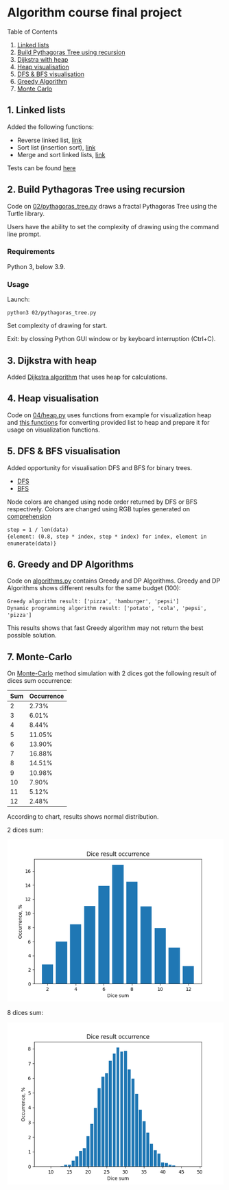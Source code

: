 # Algorithm course final project 

Table of Contents
1. [Linked lists](#1-linked-lists)
2. [Build Pythagoras Tree using recursion](#2-build-pythagoras-tree-using-recursion)
3. [Dijkstra with heap](#3-dijkstra-with-heap)
4. [Heap visualisation](#4-heap-visualisation)
5. [DFS & BFS visualisation](#5-dfs--bfs-visualisation)
6. [Greedy Algorithm](#6-greedy-and-dp-algorithms)
7. [Monte Carlo](#7-monte-carlo)

## 1. Linked lists

Added the following functions:
* Reverse linked list, [link](01/linked_list.py#L65)
* Sort list (insertion sort), [link](01/linked_list.py#L75)
* Merge and sort linked lists, [link](01/linked_list.py#L85)

Tests can be found [here](01/tests.py)

## 2. Build Pythagoras Tree using recursion

Code on [02/pythagoras_tree.py](02/pythagoras_tree.py) draws a fractal Pythagoras Tree using the Turtle library. 

Users have the ability to set the complexity of drawing using the command line prompt. 

### Requirements

Python 3, below 3.9.

### Usage

Launch:
```
python3 02/pythagoras_tree.py
```
Set complexity of drawing for start.

Exit: by clossing Python GUI window or by keyboard interruption (Ctrl+C).

## 3. Dijkstra with heap

Added [Dijkstra algorithm](03/dijkstra_with_heap.py) that uses heap for calculations.  

## 4. Heap visualisation 

Code on [04/heap.py](04/heap.py) uses functions from example for visualization heap and [this functions](04/heap.py#L53-L70) for converting provided list to heap and prepare it for usage on visualization functions.   

## 5. DFS & BFS visualisation

Added opportunity for visualisation DFS and BFS for binary trees.
* [DFS](05/dfs.py)
* [BFS](05/bfs.py)

Node colors are changed using node order returned by DFS or BFS respectively. Colors are changed using RGB tuples generated on [comprehension](05/draw_methods.py#L53) 
```
step = 1 / len(data)
{element: (0.8, step * index, step * index) for index, element in enumerate(data)}  
```

## 6. Greedy and DP Algorithms

Code on [algorithms.py](06/algorithms.py) contains Greedy and DP Algorithms. 
Greedy and DP Algorithms shows different results for the same budget (100):

```
Greedy algorithm result: ['pizza', 'hamburger', 'pepsi']
Dynamic programming algorithm result: ['potato', 'cola', 'pepsi', 'pizza']
```

This results shows that fast Greedy algorithm may not return the best possible solution.


## 7. Monte-Carlo 

On [Monte-Carlo](07/monte_carlo.py) method simulation with 2 dices got the following result of dices sum occurrence:

| Sum | Occurrence |
| --- | ---------- |
| 2 | 2.73% |
| 3 | 6.01% |
| 4 | 8.44% |
| 5 | 11.05% |
| 6 | 13.90% |
| 7 | 16.88% |
| 8 | 14.51% |
| 9 | 10.98% |
| 10 | 7.90% |
| 11 | 5.12% |
| 12 | 2.48% |

According to chart, results shows normal distribution. 


2 dices sum:

![2 dices sum](07/images/Figure_1.png)


8 dices sum:

![8 dices sum](07/images/Figure_2.png)